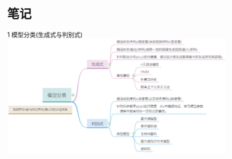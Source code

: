 # 笔记

1 模型分类(生成式与判别式)
![image](https://github.com/xuewengeophysics/xwStudyNLP/blob/master/images/%E6%A8%A1%E5%9E%8B%E5%88%86%E7%B1%BB(%E7%94%9F%E6%88%90%E5%BC%8F%E4%B8%8E%E5%88%A4%E5%88%AB%E5%BC%8F).png)
